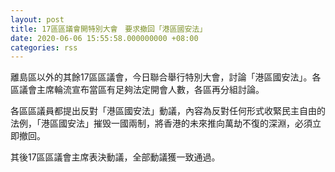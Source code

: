 ```yaml
---
layout: post
title: 17區區議會開特別大會　要求撤回「港區國安法」
date: 2020-06-06 15:55:58.000000000 +08:00
categories: rss
---
```


離島區以外的其餘17區區議會，今日聯合舉行特別大會，討論「港區國安法」。各區議會主席輪流宣布當區有足夠法定開會人數，各區再分組討論。

各區區議員都提出反對「港區國安法」動議，內容為反對任何形式收緊民主自由的法例，「港區國安法」摧毁一國兩制，將香港的未來推向萬劫不復的深淵，必須立即撤回。 

其後17區區議會主席表決動議，全部動議獲一致通過。
